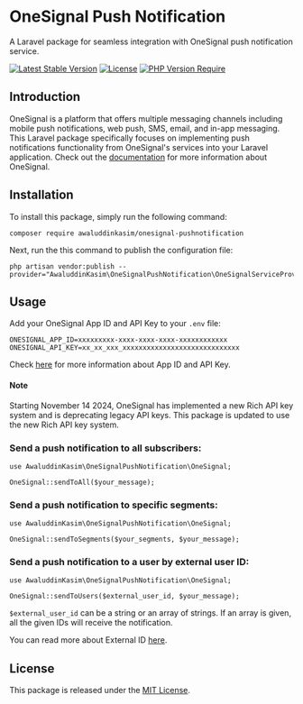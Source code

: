 
# OneSignal Push Notification
A Laravel package for seamless integration with OneSignal push notification service.

[![Latest Stable Version](https://poser.pugx.org/awaluddinkasim/onesignal-pushnotification/v)](https://packagist.org/packages/awaluddinkasim/onesignal-pushnotification) [![License](https://poser.pugx.org/awaluddinkasim/onesignal-pushnotification/license)](https://github.com/awaluddinkasim/onesignal-pushnotification/blob/main/LICENSE.md) [![PHP Version Require](https://poser.pugx.org/awaluddinkasim/onesignal-pushnotification/require/php)](https://packagist.org/packages/awaluddinkasim/onesignal-pushnotification)

## Introduction
OneSignal is a platform that offers multiple messaging channels including mobile push notifications, web push, SMS, email, and in-app messaging. This Laravel package specifically focuses on implementing push notifications functionality from OneSignal's services into your Laravel application. Check out the [documentation](https://documentation.onesignal.com/docs) for more information about OneSignal.

## Installation
To install this package, simply run the following command:

    composer require awaluddinkasim/onesignal-pushnotification
 
Next, run the this command to publish the configuration file:

    php artisan vendor:publish --provider="AwaluddinKasim\OneSignalPushNotification\OneSignalServiceProvider"

## Usage
Add your OneSignal App ID and API Key to your `.env` file:

    ONESIGNAL_APP_ID=xxxxxxxxx-xxxx-xxxx-xxxx-xxxxxxxxxxxx
    ONESIGNAL_API_KEY=xx_xx_xxx_xxxxxxxxxxxxxxxxxxxxxxxxxxxxx

Check [here](https://documentation.onesignal.com/docs/keys-and-ids#app-id) for more information about App ID and API Key.

#### Note
Starting November 14 2024, OneSignal has implemented a new Rich API key system and is deprecating legacy API keys. This package is updated to use the new Rich API key system.

### Send a push notification to all subscribers:

    use AwaluddinKasim\OneSignalPushNotification\OneSignal;
    
    OneSignal::sendToAll($your_message); 


### Send a push notification to specific segments:

    use AwaluddinKasim\OneSignalPushNotification\OneSignal;
    
    OneSignal::sendToSegments($your_segments, $your_message);
    
### Send a push notification to a user by external user ID:

    use AwaluddinKasim\OneSignalPushNotification\OneSignal;
    
    OneSignal::sendToUsers($external_user_id, $your_message);

`$external_user_id` can be a string or an array of strings. If an array is given, all the given IDs will receive the notification.

You can read more about External ID [here](https://documentation.onesignal.com/docs/users#external-id).

## License
This package is released under the [MIT License](https://github.com/awaluddinkasim/onesignal-pushnotification/blob/main/LICENSE.md).